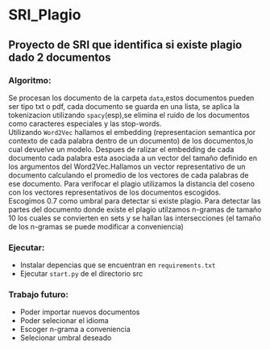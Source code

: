 # SRI_Plagio
## Proyecto de SRI que identifica si existe plagio dado 2 documentos
### Algoritmo:  
Se procesan los documento de la carpeta ``data``,estos documentos pueden ser tipo txt o pdf, cada documento se guarda en una lista, se aplica la tokenizacion utilizando ``spacy``(esp),se elimina el ruido de los documentos como caracteres especiales y las stop-words.  
Utilizando ``Word2Vec`` hallamos el embedding (representacion semantica por contexto de cada palabra dentro de un documento)  de los documentos,lo cual devuelve un modelo. Despues de ralizar el embedding de cada documento cada palabra esta asociada a un vector del tamaño definido en los argumentos del Word2Vec.Hallamos un vector representativo de un documento calculando el promedio de los vectores de cada palabras de ese documento. Para verifocar el plagio utilizamos la distancia del coseno con los vectores representativos de los documentos escogidos.  
Escogimos 0.7 como umbral para detectar si existe plagio.
Para detectar las partes del documento donde existe el plagio utilzamos n-gramas de tamaño 10 los cuales se convierten en sets y se hallan las intersecciones (el tamaño de los n-gramas se puede modificar a conveniencia)  
### Ejecutar:
- Instalar depencias que se encuentran en ``requirements.txt``  
- Ejecutar ``start.py`` de el directorio src  
### Trabajo futuro:
- Poder importar nuevos documentos
- Poder selecionar el idioma
- Escoger n-grama a conveniencia 
- Selecionar umbral deseado


